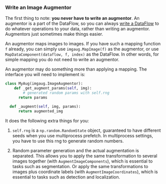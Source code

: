 
### Write an Image Augmentor

The first thing to note: __you never have to write an augmentor__.
An augmentor is a part of the DataFlow, so you can always
[write a DataFlow](http://tensorpack.readthedocs.io/en/latest/tutorial/extend/dataflow.html)
to do whatever operations to your data, rather than writing an augmentor.
Augmentors just sometimes make things easier.

An augmentor maps images to images.
If you have such a mapping function `f` already, you can simply use `imgaug.MapImage(f)` as the
augmentor, or use `MapDataComponent(dataflow, f, index)` as the DataFlow.
In other words, for simple mapping you do not need to write an augmentor.

An augmentor may do something more than applying a mapping. The interface you will need to implement
is:

```python
class MyAug(imgaug.ImageAugmentor):
	def _get_augment_params(self, img):
		# generated random params with self.rng
	  return params

  def _augment(self, img, params):
	  return augmented_img
```

It does the following extra things for you:

1. `self.rng` is a `np.random.RandomState` object,
	guaranteed to have different seeds when you use multiprocess prefetch.
	In multiprocess settings, you have to use this rng to generate random numbers.

2. Random parameter generation and the actual augmentation is separated. This allows you to apply the
	same transformation to several images together (with `AugmentImageComponents`),
	which is essential to tasks such as segmentation.
	Or apply the same transformations to images plus coordinate labels (with `AugmentImageCoordinates`),
	which is essential to tasks such as detection and localization.
